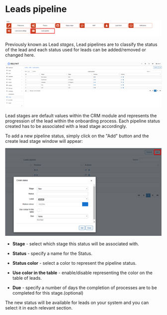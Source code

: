 Leads pipeline
================

![icon](icon.png)

Previously known as Lead *stages*, Lead pipelines are to classify the status of the lead and each status used for leads can be added/removed or changed here.


![list](list.png)


Lead stages are default values within the CRM module and represents the progression of the lead within the onboarding process. Each pipeline status created has to be associated with a lead stage accordingly.

To add a new pipeline status, simply click on the "Add" button and the create lead stage window will appear:

![add](add.png)

* **Stage** - select which stage this status will be associated with.

* **Status** - specify a name for the Status.

* **Status color** - select a color to represent the pipeline status.

* **Use color in the table** - enable/disable representing the color on the table of leads.

* **Due** - specify a number of days the completion of processes are to be completed for this stage.(optional)

The new status will be available for leads on your system and you can select it in each relevant section.
